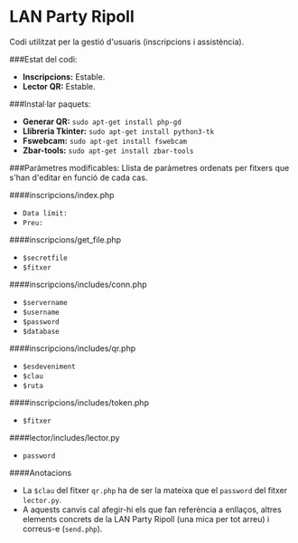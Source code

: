 LAN Party Ripoll
===================
Codi utilitzat per la gestió d'usuaris (inscripcions i assistència).

###Estat del codi:
* **Inscripcions:** Estable.
* **Lector QR:** Estable.


###Instal·lar paquets:

* **Generar QR:** `sudo apt-get install php-gd`
* **Llibreria Tkinter:** `sudo apt-get install python3-tk`
* **Fswebcam:** `sudo apt-get install fswebcam`
* **Zbar-tools:** `sudo apt-get install zbar-tools`


###Paràmetres modificables:
Llista de paràmetres ordenats per fitxers que s'han d'editar en funció de cada cas.

####inscripcions/index.php
* `Data límit:`
* `Preu:`

####inscripcions/get_file.php
* `$secretfile`
* `$fitxer`

####inscripcions/includes/conn.php
* `$servername`
* `$username`
* `$password`
* `$database`

####inscripcions/includes/qr.php
* `$esdeveniment`
* `$clau`
* `$ruta`

####inscripcions/includes/token.php
* `$fitxer`

####lector/includes/lector.py
* `password`

####Anotacions
* La `$clau` del fitxer `qr.php` ha de ser la mateixa que el `password` del fitxer `lector.py`.
* A aquests canvis cal afegir-hi els que fan referència a enllaços,  altres elements concrets de la LAN Party Ripoll (una mica per tot arreu) i correus-e (`send.php`).

